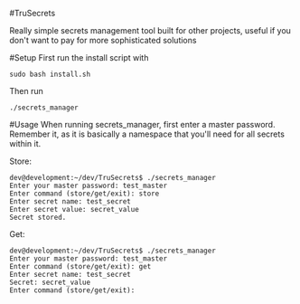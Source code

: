 #TruSecrets

Really simple secrets management tool built for other projects, useful if you don't want to pay for more sophisticated solutions

#Setup
First run the install script with
```
sudo bash install.sh
```

Then run
```
./secrets_manager
```

#Usage
When running secrets_manager, first enter a master password. Remember it, as it is basically a namespace that you'll need for all secrets within it.

Store:
```
dev@development:~/dev/TruSecrets$ ./secrets_manager 
Enter your master password: test_master
Enter command (store/get/exit): store
Enter secret name: test_secret
Enter secret value: secret_value
Secret stored.
```

Get:
```
dev@development:~/dev/TruSecrets$ ./secrets_manager 
Enter your master password: test_master
Enter command (store/get/exit): get
Enter secret name: test_secret
Secret: secret_value
Enter command (store/get/exit): 
```